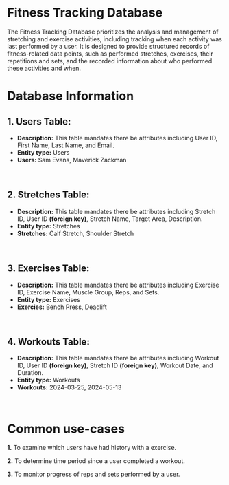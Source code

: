 
# Fitness Tracking Database
The Fitness Tracking Database prioritizes the analysis and management of stretching and exercise activities, including tracking when each activity was last performed by a user. It is designed to provide structured records of fitness-related data points, such as performed stretches, exercises, their repetitions and sets, and the recorded information about who performed these activities and when.

# Database Information

## 1. Users Table:
- **Description:** This table mandates there be attributes including User ID, First Name, Last Name, and Email.
- **Entity type:** Users
- **Users:** Sam Evans, Maverick Zackman
<br/>

## 2. Stretches Table:
- **Description:** This table mandates there be attributes including Stretch ID, User ID **(foreign key)**, Stretch Name, Target Area, Description.
- **Entity type:** Stretches
- **Stretches:** Calf Stretch, Shoulder Stretch
<br/>

## 3. Exercises Table:
- **Description:** This table mandates there be attributes including Exercise ID, Exercise Name, Muscle Group, Reps, and Sets.
- **Entity type:** Exercises
- **Exercies:** Bench Press, Deadlift
<br/>

## 4. Workouts Table:
- **Description:** This table mandates there be attributes including Workout ID, User ID **(foreign key)**, Stretch ID **(foreign key)**, Workout Date, and Duration.
- **Entity type:** Workouts
- **Workouts:** 2024-03-25, 2024-05-13
<br/>

#  Common use-cases
**1.** To examine which users have had history with a exercise.<br/>

**2.** To determine time period since a user completed a workout.<br/>

**3.** To monitor progress of reps and sets performed by a user.

